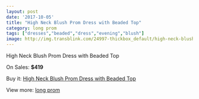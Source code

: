 ```yaml
---
layout: post
date: '2017-10-05'
title: "High Neck Blush Prom Dress with Beaded Top"
category: long prom
tags: ["dresses","beaded","dress","evening","blush"]
image: http://img.transblink.com/24997-thickbox_default/high-neck-blush-prom-dress-with-beaded-top.jpg
---
```

High Neck Blush Prom Dress with Beaded Top

On Sales: **$419**
<a href="https://www.transblink.com/en/long-prom/7882-high-neck-blush-prom-dress-with-beaded-top.html"><amp-img layout="responsive" width="600" height="600" src="//img.transblink.com/24997-thickbox_default/high-neck-blush-prom-dress-with-beaded-top.jpg" alt="High Neck Blush Prom Dress with Beaded Top 0" /></a>
<a href="https://www.transblink.com/en/long-prom/7882-high-neck-blush-prom-dress-with-beaded-top.html"><amp-img layout="responsive" width="600" height="600" src="//img.transblink.com/25001-thickbox_default/high-neck-blush-prom-dress-with-beaded-top.jpg" alt="High Neck Blush Prom Dress with Beaded Top 1" /></a>
<a href="https://www.transblink.com/en/long-prom/7882-high-neck-blush-prom-dress-with-beaded-top.html"><amp-img layout="responsive" width="600" height="600" src="//img.transblink.com/25000-thickbox_default/high-neck-blush-prom-dress-with-beaded-top.jpg" alt="High Neck Blush Prom Dress with Beaded Top 2" /></a>
<a href="https://www.transblink.com/en/long-prom/7882-high-neck-blush-prom-dress-with-beaded-top.html"><amp-img layout="responsive" width="600" height="600" src="//img.transblink.com/24999-thickbox_default/high-neck-blush-prom-dress-with-beaded-top.jpg" alt="High Neck Blush Prom Dress with Beaded Top 3" /></a>
<a href="https://www.transblink.com/en/long-prom/7882-high-neck-blush-prom-dress-with-beaded-top.html"><amp-img layout="responsive" width="600" height="600" src="//img.transblink.com/24998-thickbox_default/high-neck-blush-prom-dress-with-beaded-top.jpg" alt="High Neck Blush Prom Dress with Beaded Top 4" /></a>

Buy it: [High Neck Blush Prom Dress with Beaded Top](https://www.transblink.com/en/long-prom/7882-high-neck-blush-prom-dress-with-beaded-top.html "High Neck Blush Prom Dress with Beaded Top")

View more: [long prom](https://www.transblink.com/en/58-long-prom "long prom")
